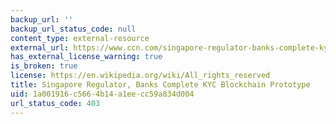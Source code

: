 ```yaml
---
backup_url: ''
backup_url_status_code: null
content_type: external-resource
external_url: https://www.ccn.com/singapore-regulator-banks-complete-kyc-blockchain-prototype/
has_external_license_warning: true
is_broken: true
license: https://en.wikipedia.org/wiki/All_rights_reserved
title: Singapore Regulator, Banks Complete KYC Blockchain Prototype
uid: 1a001916-c566-4b14-a1ee-cc59a834d004
url_status_code: 403
---
```

